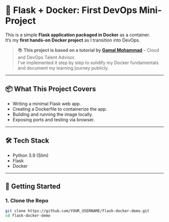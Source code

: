 # 🐳 Flask + Docker: First DevOps Mini-Project

This is a simple **Flask application packaged in Docker** as a container.  
It’s my **first hands-on Docker project** as I transition into DevOps.

> 📚 **This project is based on a tutorial by [Gamal Mohammad](https://www.linkedin.com/pulse/%25D8%25A3%25D9%2588%25D9%2584-%25D9%2585%25D8%25B4%25D8%25B1%25D9%2588%25D8%25B9-docker-%25D8%25B9%25D9%2585%25D9%2584%25D9%258A-%25D8%25AE%25D8%25B7%25D9%2588%25D8%25A9-%25D8%25A8%25D8%25AE%25D8%25B7%25D9%2588%25D8%25A9-gamal-mohammad-u9bff/?trackingId=MK%2Ba0ucgOn7AMVu4oa9mrQ%3D%3D)** – Cloud and DevOps Talent Advisor.  
> I've implemented it step by step to solidify my Docker fundamentals and document my learning journey publicly.

---

## 📦 What This Project Covers

- Writing a minimal Flask web app.
- Creating a Dockerfile to containerize the app.
- Building and running the image locally.
- Exposing ports and testing via browser.

---

## 🛠️ Tech Stack

- Python 3.9 (Slim)
- Flask
- Docker

---

## 🚀 Getting Started

### 1. Clone the Repo

```bash
git clone https://github.com/YOUR_USERNAME/flask-docker-demo.git
cd flask-docker-demo

